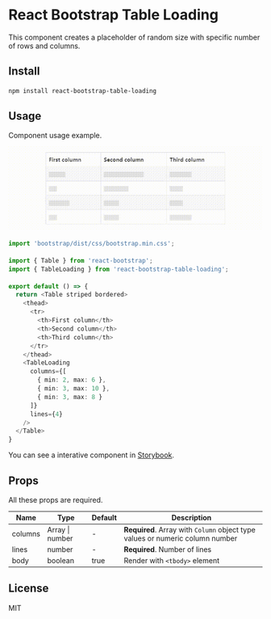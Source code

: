 # React Bootstrap Table Loading

This component creates a placeholder of random size with specific number of rows and columns.

## Install

```bash
npm install react-bootstrap-table-loading
```

## Usage

Component usage example.

![TableLoading](https://github.com/victorap93/react-bootstrap-table-loading/blob/main/attachments/TableLoading.gif?raw=true)

```typescript
import 'bootstrap/dist/css/bootstrap.min.css';

import { Table } from 'react-bootstrap';
import { TableLoading } from 'react-bootstrap-table-loading';

export default () => {
  return <Table striped bordered>
    <thead>
      <tr>
        <th>First column</th>
        <th>Second column</th>
        <th>Third column</th>
      </tr>
    </thead>
    <TableLoading
      columns={[
        { min: 2, max: 6 },
        { min: 3, max: 10 },
        { min: 3, max: 8 }
      ]}
      lines={4}
    />
  </Table>
}
```

You can see a interative component in [Storybook](https://main--634ac42f704ee9968be99133.chromatic.com).

## Props

All these props are required.

| Name     | Type            | Default | Description                                                                   |
| -------- | --------------- | ------- | ----------------------------------------------------------------------------- |
| columns  | Array \| number | -       | **Required**. Array with `Column` object type values or numeric column number |
| lines    | number          | -       | **Required**. Number of lines                                                 |
| body     | boolean         | true    | Render with `<tbody>` element                                                 |

## License
MIT